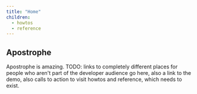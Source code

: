 ```yaml
---
title: "Home"
children:
  - howtos
  - reference
---
```


## Apostrophe

Apostrophe is amazing. TODO: links to completely different places for people who aren't part of the developer audience go here, also a link to the demo, also calls to action to visit howtos and reference, which needs to exist.

